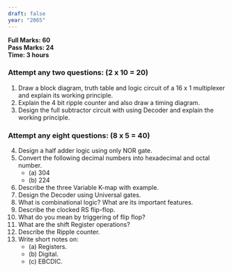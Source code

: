 ```yaml
---
draft: false
year: "2065"
---
```


**Full Marks: 60**\
**Pass Marks: 24**\
**Time: 3 hours**

### Attempt any two questions: (2 x 10 = 20)

1. Draw a block diagram, truth table and logic circuit of a 16 x 1 multiplexer and explain its working principle.
2. Explain the 4 bit ripple counter and also draw a timing diagram.
3. Design the full subtractor circuit with using Decoder and explain the working principle.

### Attempt any eight questions: (8 x 5 = 40)

4. Design a half adder logic using only NOR gate.
5. Convert the following decimal numbers into hexadecimal and octal number.
   - (a) 304
   - (b) 224
6. Describe the three Variable K-map with example.
7. Design the Decoder using Universal gates.
8. What is combinational logic? What are its important features.
9. Describe the clocked RS flip-flop.
10. What do you mean by triggering of flip flop?
11. What are the shift Register operations?
12. Describe the Ripple counter.
13. Write short notes on:
    - (a) Registers.
    - (b) Digital.
    - (c) EBCDIC.
